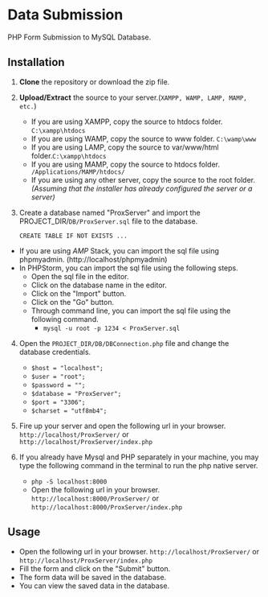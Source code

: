 # Data Submission

PHP Form Submission to MySQL Database.

## Installation

1. **Clone** the repository or download the zip file.
2. **Upload/Extract** the source to your server.(`XAMPP, WAMP, LAMP, MAMP, etc.`) 
   - If you are using XAMPP, copy the source to htdocs folder. `C:\xampp\htdocs`
   - If you are using WAMP, copy the source to www folder. `C:\wamp\www`
   - If you are using LAMP, copy the source to var/www/html folder.`C:\xampp\htdocs`
   - If you are using MAMP, copy the source to htdocs folder. ` /Applications/MAMP/htdocs/`
   - If you are using any other server, copy the source to the root folder.
     _(Assuming that the installer has already configured the server or a server)_

3. Create a database named "ProxServer" and import the PROJECT_DIR/`DB/ProxServer.sql` file to the database.

   `CREATE TABLE IF NOT EXISTS ...`
  - If you are using *AMP* Stack, you can import the sql file using phpmyadmin. (http://localhost/phpmyadmin)
  - In PHPStorm, you can import the sql file using the following steps.
    - Open the sql file in the editor.
    - Click on the database name in the editor.
    - Click on the "Import" button.
    - Click on the "Go" button.
    - Through command line, you can import the sql file using the following command.
      - `mysql -u root -p 1234 < ProxServer.sql`


 4. Open the `PROJECT_DIR/DB/DBConnection.php` file and change the database credentials.
    - `$host = "localhost";`
    - `$user = "root";`
    - `$password = "";`
    - `$database = "ProxServer";`
    - `$port = "3306";`
    - `$charset = "utf8mb4";`

5. Fire up your server and open the following url in your browser. `http://localhost/ProxServer/` or `http://localhost/ProxServer/index.php`

6. If you already have Mysql and PHP separately in your machine, you may type the following command in the terminal to run the php native server.
   - `php -S localhost:8000`
   - Open the following url in your browser. `http://localhost:8000/ProxServer/` or `http://localhost:8000/ProxServer/index.php`
   
## Usage
- Open the following url in your browser. `http://localhost/ProxServer/` or `http://localhost/ProxServer/index.php`
- Fill the form and click on the "Submit" button.
- The form data will be saved in the database.
- You can view the saved data in the database.